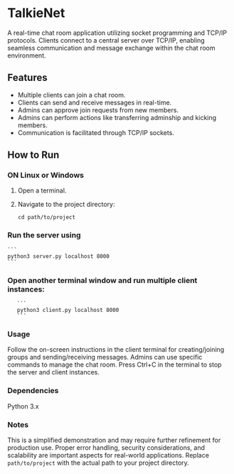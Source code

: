 # TalkieNet
A real-time chat room application utilizing socket programming and TCP/IP protocols. Clients connect to a central server over TCP/IP, enabling seamless communication and message exchange within the chat room environment.

## Features

- Multiple clients can join a chat room.
- Clients can send and receive messages in real-time.
- Admins can approve join requests from new members.
- Admins can perform actions like transferring adminship and kicking members.
- Communication is facilitated through TCP/IP sockets.

## How to Run

###  ON Linux or Windows 

1. Open a terminal.

2. Navigate to the project directory:
   ```
   cd path/to/project
   ```
### Run the server using
    ``` 
    python3 server.py localhost 8000
    ```
### Open another terminal window and run multiple client instances:
       ```
       python3 client.py localhost 8000
       ```

### Usage
Follow the on-screen instructions in the client terminal for creating/joining groups and sending/receiving messages.
Admins can use specific commands to manage the chat room.
Press Ctrl+C in the terminal to stop the server and client instances.


### Dependencies
Python 3.x

### Notes
This is a simplified demonstration and may require further refinement for production use.
Proper error handling, security considerations, and scalability are important aspects for real-world applications.
Replace `path/to/project` with the actual path to your project directory.
